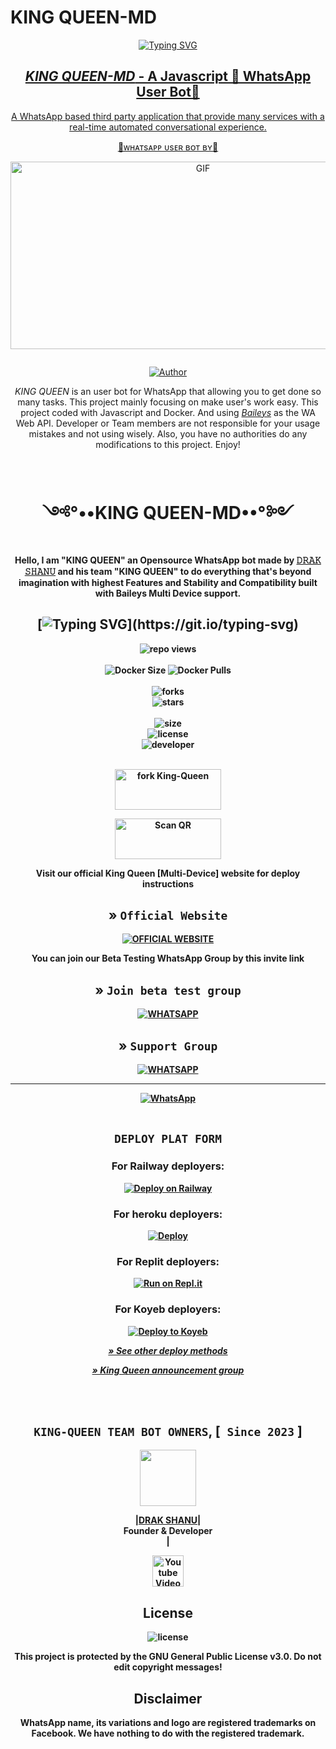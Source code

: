 # KING QUEEN-MD

<div align="center">
<a href="https://git.io/typing-svg"><img src="https://readme-typing-svg.demolab.com?font=Rubik+Dirt&size=65&pause=1000&color=F72C3F&background=FF20A500&center=true&vCenter=true&width=1000&height=150&lines=𝙳𝚁𝙰𝙺+𝚂𝙷𝙰𝙽𝚄;New+Beginning+Developer;Please+Support+Me;" alt="Typing SVG" 
<br>

## *KING QUEEN-MD* - A Javascript 💃 WhatsApp User Bot🤖

A WhatsApp based third party application that provide many services with a real-time automated conversational experience.

<p align="center"> 
<u>🤖ᴡʜᴀᴛsᴀᴘᴘ ᴜsᴇʀ ʙᴏᴛ ʙʏ🤖</u>

<p align = center>   <img src="https://telegra.ph/file/7accae80e62718200df1b.jpg" alt="GIF" width="600" height="300"/> </p>

<p align="center">
  <a href="#"><img src="http://readme-typing-svg.herokuapp.com?color=Q30fa02&center=true&vCenter=true&multiline=false&lines=KING+QUEEN-MD+WHATSAPP+BOT" alt="">

<p align="center">
 <a href="https://github.com/DARK-SHANU/"><img title="Author" src="https://img.shields.io/badge/CREATOR-DRAK SHANU OFFICIAL²⁰²³-green.svg?style=for-the-badge&logo=github"></a>

*KING QUEEN* is an user bot for WhatsApp that allowing you to get done so many tasks. This project mainly focusing on make user's work easy. This project coded with Javascript and Docker. And using *[Baileys](https://github.com/adiwajshing/Baileys)* as the WA Web API. Developer or Team members are not responsible for your usage mistakes and not using wisely. Also, you have no authorities do any modifications to this project. Enjoy!

<br>

<h1 align="center"> ༺°••KING QUEEN-MD••°༻ 
</h1>

<p align="center"> 
<b>Hello, I am "KING QUEEN" an Opensource WhatsApp bot made by <a href="https://github.com/DARK-SHANU">𝙳𝚁𝙰𝙺 𝚂𝙷𝙰𝙽𝚄</a> and his team "KING QUEEN" to do everything that's beyond imagination with highest <b>Features</b> and <b>Stability</b> and <b>Compatibility</b> built with Baileys Multi Device support. 
  
<br>

## [![Typing SVG](https://readme-typing-svg.herokuapp.com?font=Rockstar-ExtraBold&color=F33A7A&lines=𝐖𝐞𝐥𝐜𝐨𝐦𝐞+𝐓𝐨+𝙆𝙄𝙉𝙂+𝙌𝙐𝙀𝙀𝙉+𝙈𝘿.;𝙿𝙾𝚆𝙴𝚁𝙳+𝙱𝚈:+𝙺𝙸𝙽𝙶+𝚀𝚄𝙴𝙴𝙽+𝚃𝙴𝙰𝙼;ℂ𝕣𝕖𝕒𝕥𝕖𝕕+𝕓𝕪:+𝕄𝕣+𝔻𝕒𝕣𝕜+𝕊𝕙𝕒𝕟𝕦;)](https://git.io/typing-svg)

![repo views](https://hits.seeyoufarm.com/api/count/incr/badge.svg?url=https%3A%2F%2Fgithub.com%2FDrakShanu%2FKingQueen&count_bg=%2379C83D&title_bg=%23555555&icon=gitpod.svg&icon_color=%23E7E7E7&title=Views&edge_flat=false)
<br>
<br>
![Docker Size](https://img.shields.io/docker/image-size/DrakShanu/KingQueen?style=flat&logo=docker&label=Docker+Size)
![Docker Pulls](https://img.shields.io/docker/pulls/DrakShanu/KingQueen?style=flat&logo=docker&label=Docker+Pulls)
<br>
<br>
![forks](https://img.shields.io/github/forks/DrakShanu/KingQueen?label=Forks&style=social)
<br>
![stars](https://img.shields.io/github/stars/DrakShanu/KingQueen?style=social)
<br>
<br>
![size](https://img.shields.io/github/repo-size/DrakShanu/KingQueen?color=purple&label=Repo%20Size&style=plastic)
<br>
![license](https://img.shields.io/github/license/DrakShanu/KingQueen?color=purple&label=License&style=plastic)
<br>
![developer](https://img.shields.io/static/v1?label=Author&message=Drak%20Shanu&color=purple&style=plastic)
<br>
<br>

<p align="center">
<a href="https://github.com/DARK-SHANU/King-Queen/fork" target="blank"><img align="center" src="https://i.imgur.com/cxaSEWe.png" alt="fork King-Queen" height="65" width="170" /></a>

 <p align="center">  
<a href="https://qr.raganork.tk/"><img align="center" src="https://i.imgur.com/dzPTA6u.png" alt="Scan QR" height="65" width="170" /></a>


<p align="center">
   Visit our official King Queen [Multi-Device] website for deploy instructions 


## » `Official Website`
[![OFFICIAL WEBSITE](https://img.shields.io/badge/OFFICIAL%20WEBSITE-25D366?style=for-the-badge&logo=Color=white)](https://)

<p align="center">  
You can join our Beta Testing WhatsApp Group by this invite link


## » `Join beta test group`
[![WHATSAPP](https://img.shields.io/badge/Betatest%20Group-25D366?style=for-the-badge&logo=whatsapp&logoColor=white)](https://chat.whatsapp.com/GMwn9PwtjlCG5BciExDXIU)

## » `Support Group`
[![WHATSAPP](https://img.shields.io/badge/Support%20Group-25D366?style=for-the-badge&logo=whatsapp&logoColor=white)](https://chat.whatsapp.com/GMwn9PwtjlCG5BciExDXIU) 


***
<a href="https://whatsapp.com/channel/0029Va4OxFAGk1FjrFvTJa1V"><img alt="WhatsApp" src="https://img.shields.io/badge/-Whatsapp%20Channel-white?style=for-the-badge&logo=whatsapp&logoColor=black"/></a>
<br>
<br>

## <p align="center"><b> ``DEPLOY PLAT FORM`` </b></p>

### For Railway deployers:
[![Deploy on Railway](https://railway.app/button.svg)](https://railway.app/template/2B1VYo)


### For heroku deployers:
[![Deploy](https://www.herokucdn.com/deploy/button.svg)](https://heroku.com/deploy)

### For Replit deployers:
[![Run on Repl.it](https://repl.it/badge/github/quiec/whatsAlfa)](https://replit.com/@KumuthuPrabhash/Red-Dragon-Bot-Qr-Code?v=1)

### For Koyeb deployers:
[![Deploy to Koyeb](https://www.koyeb.com/static/images/deploy/button.svg)](https://app.koyeb.com/apps/deploy?type=git&repository=github.com/prabathLK/PRABATH-MD&branch=main&env[BOT_NUMBER]&env[SESSION_ID]&env[GITHUB_USERNAME]&env[GITHUB_AUTH_TOKEN]&name=prabath-md)

*[» See other deploy methods]()*

*[» King Queen announcement group](https://chat.whatsapp.com/GMwn9PwtjlCG5BciExDXIU)*

<br>
<br>
 
## **``KING-QUEEN TEAM BOT OWNERS``,**  [`` Since 2023`` ]

 <a href="https://github.com/DARK-SHANU"><img src="https://telegra.ph/file/fbea848beb08afe26adf8.jpg" width=90 height=90></a>   

 |**[DRAK SHANU](https://github.com/DARK-SHANU/)**|</br>Founder & Developer</br> | 

<p align="center">
  <a href="https://www.youtube.com/channel/UCqiWK28iiWJFmuYr3IDmJWQ"><img title="Youtube Videos" src="https://github.com/Alien-alfa/Alien-alfa/blob/beta/MD-Images/yt.png?raw=true" width="50"/></a>
  
## License

![license](https://img.shields.io/github/license/DARK-SHANU/King-Queen?color=green&label=License&style=plastic)

This project is protected by the GNU General Public License v3.0.
Do not edit copyright messages!

## Disclaimer
WhatsApp name, its variations and logo are registered trademarks on Facebook. We have nothing to do with the registered trademark.

 












